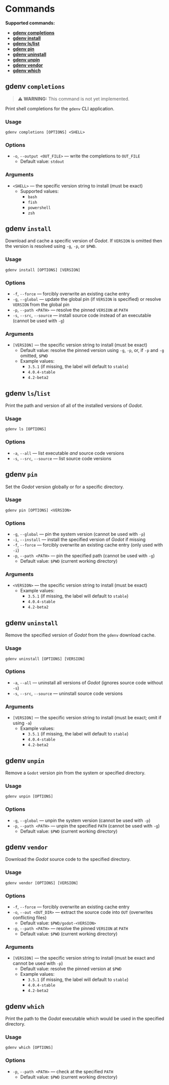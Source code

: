 # Commands

**Supported commands:**

- **[gdenv completions](#gdenv-completions)**
- **[gdenv install](#gdenv-install)**
- **[gdenv ls/list](#gdenv-lslist)**
- **[gdenv pin](#gdenv-pin)**
- **[gdenv uninstall](#gdenv-uninstall)**
- **[gdenv unpin](#gdenv-unpin)**
- **[gdenv vendor](#gdenv-vendor)**
- **[gdenv which](#gdenv-which)**

## **gdenv `completions`**

> ⚠️ **WARNING:** This command is not yet implemented.

Print shell completions for the `gdenv` CLI application.

### Usage

`gdenv completions [OPTIONS] <SHELL>`

### Options

- `-o`, `--output <OUT_FILE>` — write the completions to `OUT_FILE`
  - Default value: `stdout`

### Arguments

- `<SHELL>` — the specific version string to install (must be exact)
  - Supported values:
    - `bash`
    - `fish`
    - `powershell`
    - `zsh`

## **gdenv `install`**

Download and cache a specific version of _Godot_. If `VERSION` is omitted then the version is resolved using `-g`, `-p`, or `$PWD`.

### Usage

`gdenv install [OPTIONS] [VERSION]`

### Options

- `-f`, `--force` — forcibly overwrite an existing cache entry
- `-g`, `--global` — update the global pin (if `VERSION` is specified) or resolve `VERSION` from the global pin
- `-p`, `--path <PATH>` — resolve the pinned `VERSION` at `PATH`
- `-s`, `--src`, `--source` — install source code instead of an executable (cannot be used with `-g`)

### Arguments

- `[VERSION]` — the specific version string to install (must be exact)
  - Default value: resolve the pinned version using `-g`, `-p`, or, if `-p` and `-g` omitted, `$PWD`
  - Example values:
    - `3.5.1` (if missing, the label will default to `stable`)
    - `4.0.4-stable`
    - `4.2-beta2`

## **gdenv `ls`/`list`**

Print the path and version of all of the installed versions of _Godot_.

### Usage

`gdenv ls [OPTIONS]`

### Options

- `-a`, `--all` — list executable _and_ source code versions
- `-s`, `--src`, `--source` — list source code versions

## **gdenv `pin`**

Set the _Godot_ version globally or for a specific directory.

### Usage

`gdenv pin [OPTIONS] <VERSION>`

### Options

- `-g`, `--global` — pin the system version (cannot be used with `-p`)
- `-i`, `--install` — install the specified version of _Godot_ if missing
- `-f`, `--force` — forcibly overwrite an existing cache entry (only used with `-i`)
- `-p`, `--path <PATH>` — pin the specified path (cannot be used with `-g`)
  - Default value: `$PWD` (current working directory)

### Arguments

- `<VERSION>` — the specific version string to install (must be exact)
  - Example values:
    - `3.5.1` (if missing, the label will default to `stable`)
    - `4.0.4-stable`
    - `4.2-beta2`

## **gdenv `uninstall`**

Remove the specified version of _Godot_ from the `gdenv` download cache.

### Usage

`gdenv uninstall [OPTIONS] [VERSION]`

### Options

- `-a`, `--all` — uninstall all versions of _Godot_ (ignores source code without `-s`)
- `-s`, `--src`, `--source` — uninstall source code versions

### Arguments

- `[VERSION]` — the specific version string to install (must be exact; omit if using `-a`)
  - Example values:
    - `3.5.1` (if missing, the label will default to `stable`)
    - `4.0.4-stable`
    - `4.2-beta2`

## **gdenv `unpin`**

Remove a `Godot` version pin from the system or specified directory.

### Usage

`gdenv unpin [OPTIONS]`

### Options

- `-g`, `--global` — unpin the system version (cannot be used with `-p`)
- `-p`, `--path <PATH>` — unpin the specified `PATH` (cannot be used with `-g`)
  - Default value: `$PWD` (current working directory)

## **gdenv `vendor`**

Download the _Godot_ source code to the specified directory.

### Usage

`gdenv vendor [OPTIONS] [VERSION]`

### Options

- `-f`, `--force` — forcibly overwrite an existing cache entry
- `-o`, `--out <OUT_DIR>` — extract the source code into `OUT` (overwrites conflicting files)
  - Default value: `$PWD/godot-<VERSION>`
- `-p`, `--path <PATH>` — resolve the pinned `VERSION` at `PATH`
  - Default value: `$PWD` (current working directory)

### Arguments

- `[VERSION]` — the specific version string to install (must be exact and cannot be used with `-p`)
  - Default value: resolve the pinned version at `$PWD`
  - Example values:
    - `3.5.1` (if missing, the label will default to `stable`)
    - `4.0.4-stable`
    - `4.2-beta2`

## **gdenv `which`**

Print the path to the _Godot_ executable which would be used in the specified directory.

### Usage

`gdenv which [OPTIONS]`

### Options

- `-p`, `--path <PATH>` — check at the specified `PATH`
  - Default value: `$PWD` (current working directory)
